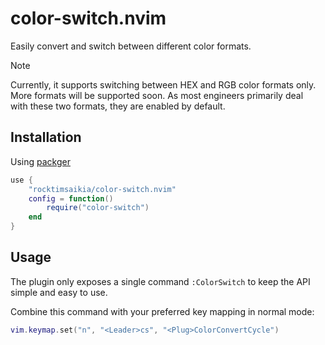 # color-switch.nvim

Easily convert and switch between different color formats.

> [!NOTE]
> Currently, it supports switching between HEX and RGB color formats only. \
> More formats will be supported soon. As most engineers primarily deal \
> with these two formats, they are enabled by default.

## Installation

Using [packger](https://github.com/wbthomason/packer.nvim)

```lua
use {
    "rocktimsaikia/color-switch.nvim"
    config = function()
        require("color-switch")
    end
}
```

## Usage

The plugin only exposes a single command `:ColorSwitch` to keep the API simple and easy to use.

Combine this command with your preferred key mapping in normal mode:

```lua
vim.keymap.set("n", "<Leader>cs", "<Plug>ColorConvertCycle")
```
